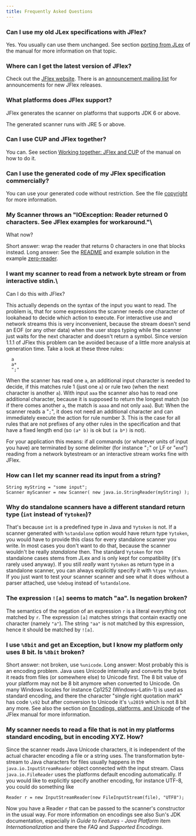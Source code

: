 ```yaml
---
title: Frequently Asked Questions
---
```


### Can I use my old JLex specifications with JFlex?

Yes. You usually can use them unchanged. See section [porting from
JLex](manual.html#Porting) of the manual for more information on that topic.

### Where can I get the latest version of JFlex? 

Check out the [JFlex website](http://www.jflex.de/). There is an
[announcement mailing list](http://www.jflex.de/mailing.html) for
announcements for new JFlex releases.

### What platforms does JFlex support? 

JFlex generates the scanner on platforms that supports JDK 6 or above.

The generated scanner runs with JRE 5 or above.

### Can I use CUP and JFlex together? 

You can. See section [Working together: JFlex and CUP](manual.html#CUPWork)
of the manual on how to do it.

### Can I use the generated code of my JFlex specification commercially?

You can use your generated code without restriction. See the file
[copyright](COPYRIGHT) for more information.

### My Scanner throws an "IOException: Reader returned 0 characters. See JFlex examples for workaround."\
What now?

Short answer: wrap the reader that returns 0 characters in one that blocks
instead. Long answer: See the
[README](https://github.com/jflex-de/jflex/blob/master/jflex/examples/zero-reader/README.md)
and example solution in the example
[zero-reader](https://github.com/jflex-de/jflex/blob/master/jflex/examples/zero-reader/).

### I want my scanner to read from a network byte stream or from interactive stdin.\
Can I do this with JFlex?

This actually depends on the syntax of the input you want to read. The problem
is, that for some expressions the scanner needs one character of lookahead to
decide which action to execute. For interactive use and network streams this is
very inconvenient, because the stream doesn't send an EOF (or any other data)
when the user stops typing while the scanner just waits for the next character
and doesn't return a symbol. Since version 1.1.1 of JFlex this problem can be
avoided because of a little more analysis at generation time. Take a look at
these three rules:

      a
      a*
      ";"

When the scanner has read one `a`, an additional input character is needed to
decide, if this matches rule 1 (just one `a`) or rule two (when the next
character is another `a`). With input `aaa` the scanner also has to read one
additional character, because it is supposed to return the longest match (so if
there comes another `a`, the match is `aaaa` and not only `aaa`). But: When the
scanner reads a "`;`", it does not need an additional character and can
immediately execute the action for rule number 3. This is the case for all rules
that are not prefixes of any other rules in the specification and that have a
fixed length end (so `(a* b)` is ok but `(a b*)` is not).

For your application this means: if all commands (or whatever units of input
you have) are terminated by some delimiter (for instance "`;`" or LF or
"`end`") reading from a network bytestream or an interactive stream works fine
with JFlex.

### How can I let my scanner read its input from a string?

    String myString = "some input";
    Scanner myScanner = new Scanner( new java.io.StringReader(myString) );

### Why do standalone scanners have a different standard return type (`int` instead of `Yytoken`)?

That's because `int` is a predefined
type in Java and `Yytoken` is not. If a scanner generated with
`%standalone` option would have return type `Yytoken`, you would have to
provide this class for every standalone scanner you write. In most cases
you don't want to do that, because the scanner wouldn't be really
*standalone* then. The standard `Yytoken` for non standalone cases stems
from JLex and is only kept for compatibility (it's rarely used anyway).
If you still *really* want `Yytoken` as return type in a standalone
scanner, you can always explicitly specify it with `%type Yytoken`. If
you just want to test your scanner scanner and see what it does without
a parser attached, use `%debug` instead of `%standalone`. 

### The expression `![a]` seems to match "aa". Is negation broken? 

The semantics of the negation of an expression `r` is a literal everything not
matched by `r`. The expression `[a]` matches strings that contain exactly one
character (namely `"a"`). The string `"aa"` is not matched by this expression,
hence it should be matched by `![a]`.

### I use `%8bit` and get an Exception, but I know my platform only uses 8 bit. Is `%8bit` broken? 

Short answer: not broken, use `%unicode`. Long answer:
Most probably this is an encoding problem. Java uses Unicode internally
and converts the bytes it reads from files (or somewhere else) to
Unicode first. The 8 bit value of your platform may not be 8 bit anymore
when converted to Unicode. On many Windows locales for instance Cp1252
(Windows-Latin-1) is used as standard encoding, and there the character
"single right quotation mark" has code `\x92` but after conversion to
Unicode it's `\u2019` which is not 8 bit any more. See also the section
on [Encodings, platforms, and Unicode](manual.html#sec:encodings) of the
JFlex manual for more information. 

### My scanner needs to read a file that is not in my platforms standard encoding, but in encoding XYZ. How?

Since the scanner reads Java Unicode characters, it is independent of the
actual character encoding a file or a string uses. The transformation
byte-stream to Java characters for files usually happens in the
`java.io.InputStreamReader` object connected with the input stream. Class
`java.io.FileReader` uses the platforms default encoding automatically. If you
would like to explicitly specify another encoding, for instance UTF-8, you
could do something like

    Reader r = new InputStreamReader(new FileInputStream(file), "UTF8");

Now you have a Reader `r` that can be passed to the scanner's constructor in
the usual way. For more information on encodings see also Sun's JDK
documentation, especially in *Guide to Features - Java Platform* item
*Internationalization* and there the *FAQ* and *Supported Encodings*.
